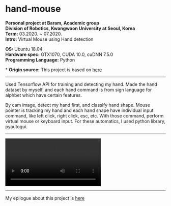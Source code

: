 # hand-mouse

**Personal project at Baram, Academic group**</br>
**Division of Robotics, Kwangwoon University at Seoul, Korea**</br>
**Term:** 03.2020. ~ 07.2020.</br>
**Intro:** Virtual Mouse using Hand detection

**OS:** Ubuntu 18.04</br>
**Hardware spec:** GTX1070, CUDA 10.0, cuDNN 7.5.0</br>
**Programming Language:** Python

\* **Origin source:** This project is based on [here](https://github.com/MrEliptik/HandPose)

---

Used Tensorflow API for training and detecting my hand. Made the hand dataset by myself, and each hand command is from sign language for alphbet which have certain features.

By cam image, detect my hand first, and classify hand shape. Mouse pointer is tracking my hand and each hand shape have individual input command, like left click, right click, esc, etc. With those command, perform virtual mouse or keyboard input. For these automatics, I used python library, pyautogui.

---

![video](https://github.com/msjun23/hand-mouse/blob/master/my_HandPose/Results/4.mp4)

---

My epilogue about this project is [here](https://msjun23.github.io/projects/Project-2020-1-Hand-Mouse/)